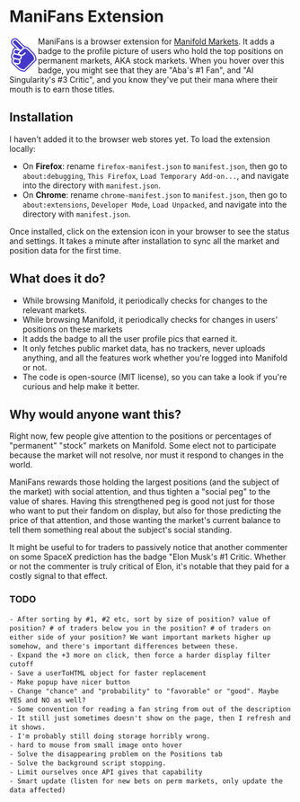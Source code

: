 # ManiFans Extension

<img align="left" src="icons/icon48.png" height="65px">

ManiFans is a browser extension for [Manifold Markets](https://manifold.markets). It adds a badge to the profile picture of users who hold the top positions on permanent markets, AKA stock markets. When you hover over this badge, you might see that they are "Aba's #1 Fan", and "AI Singularity's #3 Critic", and you know they've put their mana where their mouth is to earn those titles.

## Installation

I haven't added it to the browser web stores yet. To load the extension locally:

 - On **Firefox**: rename `firefox-manifest.json` to `manifest.json`, then go to `about:debugging`, `This Firefox`, `Load Temporary Add-on...`, and navigate into the directory with `manifest.json`.
 - On **Chrome**: rename `chrome-manifest.json` to `manifest.json`, then go to `about:extensions`, `Developer Mode`, `Load Unpacked`, and navigate into the directory with `manifest.json`.
 
Once installed, click on the extension icon in your browser to see the status and settings. It takes a minute after installation to sync all the market and position data for the first time.
 
## What does it do?

 - While browsing Manifold, it periodically checks for changes to the relevant markets.
 - While browsing Manifold, it periodically checks for changes in users' positions on these markets
 - It adds the badge to all the user profile pics that earned it.
 - It only fetches public market data, has no trackers, never uploads anything, and all the features work whether you're logged into Manifold or not.
 - The code is open-source (MIT license), so you can take a look if you're curious and help make it better.

## Why would anyone want this?

Right now, few people give attention to the positions or percentages of "permanent" "stock" markets on Manifold. Some elect not to participate because the market will not resolve, nor must it respond to changes in the world.

ManiFans rewards those holding the largest positions (and the subject of the market) with social attention, and thus tighten a "social peg" to the value of shares. Having this strengthened peg is good not just for those who want to put their fandom on display, but also for those predicting the price of that attention, and those wanting the market's current balance to tell them something real about the subject's social standing.

It might be useful to for traders to passively notice that another commenter on some SpaceX prediction has the badge "Elon Musk's #1 Critic. Whether or not the commenter is truly critical of Elon, it's notable that they paid for a costly signal to that effect.


### TODO
    - After sorting by #1, #2 etc, sort by size of position? value of position? # of traders below you in the position? # of traders on either side of your position? We want important markets higher up somehow, and there's important differences between these.
    - Expand the +3 more on click, then force a harder display filter cutoff
    - Save a userToHTML object for faster replacement
    - Make popup have nicer button
    - Change "chance" and "probability" to "favorable" or "good". Maybe YES and NO as well?
    - Some convention for reading a fan string from out of the description
    - It still just sometimes doesn't show on the page, then I refresh and it shows.
    - I'm probably still doing storage horribly wrong.
    - hard to mouse from small image onto hover
    - Solve the disappearing problem on the Positions tab
    - Solve the background script stopping.
    - Limit ourselves once API gives that capability
    - Smart update (listen for new bets on perm markets, only update the data affected)

